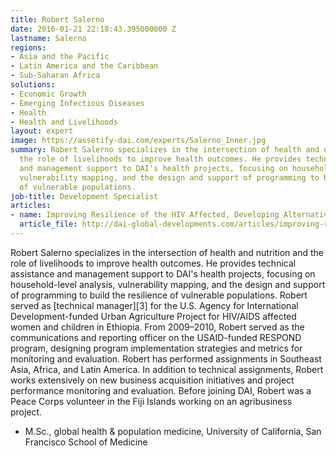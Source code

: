 ```yaml
---
title: Robert Salerno
date: 2016-01-21 22:18:43.395000000 Z
lastname: Salerno
regions:
- Asia and the Pacific
- Latin America and the Caribbean
- Sub-Saharan Africa
solutions:
- Economic Growth
- Emerging Infectious Diseases
- Health
- Health and Livelihoods
layout: expert
image: https://assetify-dai.com/experts/Salerno_Inner.jpg
summary: Robert Salerno specializes in the intersection of health and nutrition and
  the role of livelihoods to improve health outcomes. He provides technical assistance
  and management support to DAI's health projects, focusing on household-level analysis,
  vulnerability mapping, and the design and support of programming to build the resilience
  of vulnerable populations.
job-title: Development Specialist
articles:
- name: Improving Resilience of the HIV Affected, Developing Alternatives
  article_file: http://dai-global-developments.com/articles/improving-resilience-of-the-hiv-affected%E2%80%A8.html
---
```


Robert Salerno specializes in the intersection of health and nutrition and the role of livelihoods to improve health outcomes. He provides technical assistance and management support to DAI's health projects, focusing on household-level analysis, vulnerability mapping, and the design and support of programming to build the resilience of vulnerable populations. Robert served as [technical manager][3] for the U.S. Agency for International Development-funded Urban Agriculture Project for HIV/AIDS affected women and children in Ethiopia. From 2009–2010, Robert served as the communications and reporting officer on the USAID-funded RESPOND program, designing program implementation strategies and metrics for monitoring and evaluation. Robert has performed assignments in Southeast Asia, Africa, and Latin America. In addition to technical assignments, Robert works extensively on new business acquisition initiatives and project performance monitoring and evaluation. Before joining DAI, Robert was a Peace Corps volunteer in the Fiji Islands working on an agribusiness project.

* M.Sc., global health & population medicine, University of California, San Francisco School of Medicine
